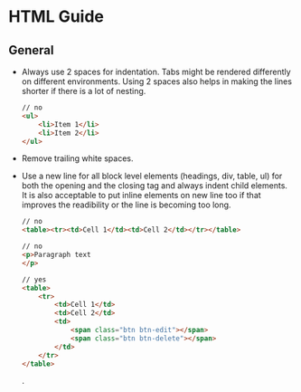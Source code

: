 # HTML Guide

## General

- Always use 2 spaces for indentation. Tabs might be rendered differently on different environments. Using 2 spaces also helps in making the lines shorter if there is a lot of nesting.
	```html
	// no
	<ul>
		<li>Item 1</li>
		<li>Item 2</li>
	</ul>
	```
- Remove trailing white spaces.

- Use a new line for all block level elements (headings, div, table, ul) for both the opening and the closing tag and always indent child elements. It is also acceptable to put inline elements on new line too if that improves the readibility or the line is becoming too long.
	```html
	// no
	<table><tr><td>Cell 1</td><td>Cell 2</td></tr></table>

	// no
	<p>Paragraph text
	</p>

	// yes
	<table>
		<tr>
			<td>Cell 1</td>
			<td>Cell 2</td>
			<td>
				<span class="btn btn-edit"></span>
				<span class="btn btn-delete"></span>
			</td>
		</tr>
	</table>
	```
	.
